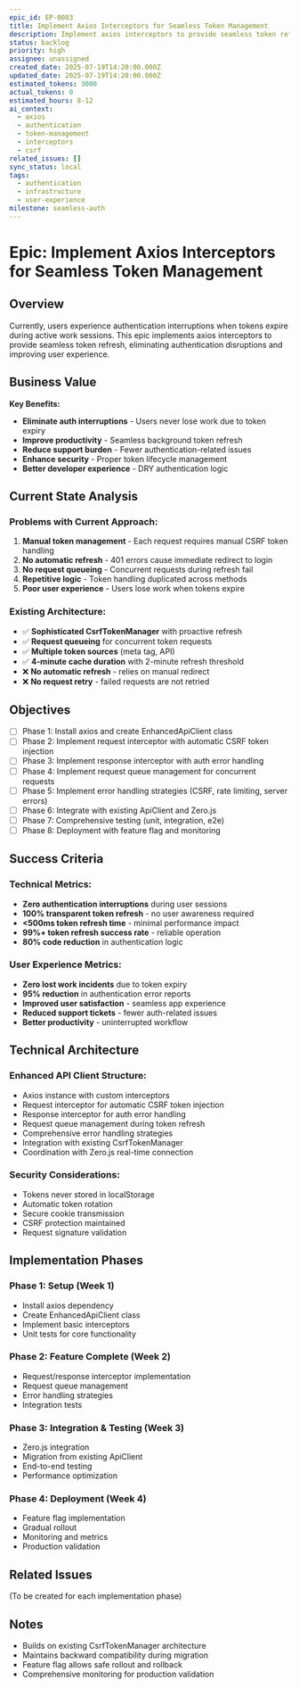 ```yaml
---
epic_id: EP-0003
title: Implement Axios Interceptors for Seamless Token Management
description: Implement axios interceptors to provide seamless token refresh, eliminating authentication disruptions and improving user experience
status: backlog
priority: high
assignee: unassigned
created_date: 2025-07-19T14:20:00.000Z
updated_date: 2025-07-19T14:20:00.000Z
estimated_tokens: 3000
actual_tokens: 0
estimated_hours: 8-12
ai_context:
  - axios
  - authentication
  - token-management
  - interceptors
  - csrf
related_issues: []
sync_status: local
tags:
  - authentication
  - infrastructure
  - user-experience
milestone: seamless-auth
---
```


# Epic: Implement Axios Interceptors for Seamless Token Management

## Overview
Currently, users experience authentication interruptions when tokens expire during active work sessions. This epic implements axios interceptors to provide seamless token refresh, eliminating authentication disruptions and improving user experience.

## Business Value

**Key Benefits:**
- **Eliminate auth interruptions** - Users never lose work due to token expiry
- **Improve productivity** - Seamless background token refresh
- **Reduce support burden** - Fewer authentication-related issues
- **Enhance security** - Proper token lifecycle management
- **Better developer experience** - DRY authentication logic

## Current State Analysis

### Problems with Current Approach:
1. **Manual token management** - Each request requires manual CSRF token handling
2. **No automatic refresh** - 401 errors cause immediate redirect to login
3. **No request queueing** - Concurrent requests during refresh fail
4. **Repetitive logic** - Token handling duplicated across methods
5. **Poor user experience** - Users lose work when tokens expire

### Existing Architecture:
- ✅ **Sophisticated CsrfTokenManager** with proactive refresh
- ✅ **Request queueing** for concurrent token requests
- ✅ **Multiple token sources** (meta tag, API)
- ✅ **4-minute cache duration** with 2-minute refresh threshold
- ❌ **No automatic refresh** - relies on manual redirect
- ❌ **No request retry** - failed requests are not retried

## Objectives
- [ ] Phase 1: Install axios and create EnhancedApiClient class
- [ ] Phase 2: Implement request interceptor with automatic CSRF token injection
- [ ] Phase 3: Implement response interceptor with auth error handling
- [ ] Phase 4: Implement request queue management for concurrent requests
- [ ] Phase 5: Implement error handling strategies (CSRF, rate limiting, server errors)
- [ ] Phase 6: Integrate with existing ApiClient and Zero.js
- [ ] Phase 7: Comprehensive testing (unit, integration, e2e)
- [ ] Phase 8: Deployment with feature flag and monitoring

## Success Criteria

### Technical Metrics:
- **Zero authentication interruptions** during user sessions
- **100% transparent token refresh** - no user awareness required
- **<500ms token refresh time** - minimal performance impact
- **99%+ token refresh success rate** - reliable operation
- **80% code reduction** in authentication logic

### User Experience Metrics:
- **Zero lost work incidents** due to token expiry
- **95% reduction** in authentication error reports
- **Improved user satisfaction** - seamless app experience
- **Reduced support tickets** - fewer auth-related issues
- **Better productivity** - uninterrupted workflow

## Technical Architecture

### Enhanced API Client Structure:
- Axios instance with custom interceptors
- Request interceptor for automatic CSRF token injection
- Response interceptor for auth error handling
- Request queue management during token refresh
- Comprehensive error handling strategies
- Integration with existing CsrfTokenManager
- Coordination with Zero.js real-time connection

### Security Considerations:
- Tokens never stored in localStorage
- Automatic token rotation
- Secure cookie transmission
- CSRF protection maintained
- Request signature validation

## Implementation Phases

### Phase 1: Setup (Week 1)
- Install axios dependency
- Create EnhancedApiClient class
- Implement basic interceptors
- Unit tests for core functionality

### Phase 2: Feature Complete (Week 2)
- Request/response interceptor implementation
- Request queue management
- Error handling strategies
- Integration tests

### Phase 3: Integration & Testing (Week 3)
- Zero.js integration
- Migration from existing ApiClient
- End-to-end testing
- Performance optimization

### Phase 4: Deployment (Week 4)
- Feature flag implementation
- Gradual rollout
- Monitoring and metrics
- Production validation

## Related Issues
(To be created for each implementation phase)

## Notes
- Builds on existing CsrfTokenManager architecture
- Maintains backward compatibility during migration
- Feature flag allows safe rollout and rollback
- Comprehensive monitoring for production validation